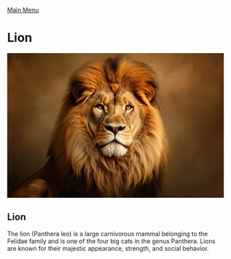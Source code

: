 [Main Menu](./README.md)
# Lion

![leo](./img/lion.jpg)

## Lion  

The lion (Panthera leo) is a large carnivorous mammal belonging to the Felidae family and is one of the four big cats in the genus Panthera. Lions are known for their majestic appearance, strength, and social behavior.



